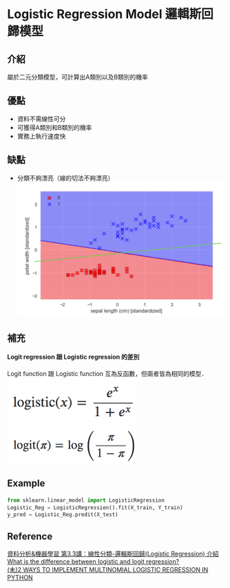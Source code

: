 # Logistic Regression Model 邏輯斯回歸模型
## 介紹
屬於二元分類模型，可計算出A類別以及B類別的機率
## 優點
- 資料不需線性可分
- 可獲得A類別和B類別的機率
- 實務上執行速度快

## 缺點
- 分類不夠漂亮（線的切法不夠漂亮）
<br><img src="Logistic Regression.png" width="600" alt="Logistic Regression" title="Logistic Regression">

## 補充
#### Logit regression 跟 Logistic regression 的差別
Logit function 跟 Logistic function 互為反函數，但兩者皆為相同的模型．
<br><img src="logistic_formula.png" width="300" alt="Logistic Formula" title="Logistic Formula">
<br><img src="logit_formula.png" width="300" alt="Logit Formula" title="Logit Formula">

## Example
```python
from sklearn.linear_model import LogisticRegression
Logistic_Reg = LogisticRegression().fit(X_train, Y_train)
y_pred = Logistic_Reg.predit(X_test)
```

## Reference
[資料分析&機器學習 第3.3講：線性分類-邏輯斯回歸(Logistic Regression) 介紹](https://medium.com/jameslearningnote/資料分析-機器學習-第3-3講-線性分類-邏輯斯回歸-logistic-regression-介紹-a1a5f47017e5)
<br>[What is the difference between logistic and logit regression?](https://stats.stackexchange.com/questions/120329/what-is-the-difference-between-logistic-and-logit-regression/120364#120364)
<br>[(未)2 WAYS TO IMPLEMENT MULTINOMIAL LOGISTIC REGRESSION IN PYTHON](http://dataaspirant.com/2017/05/15/implement-multinomial-logistic-regression-python/)
